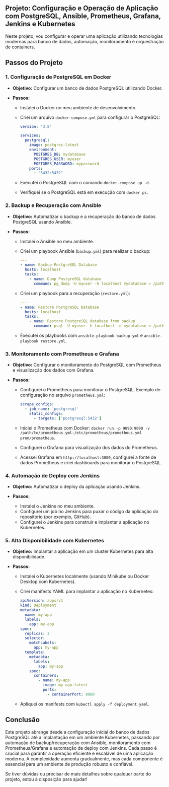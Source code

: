 ## Projeto: Configuração e Operação de Aplicação com PostgreSQL, Ansible, Prometheus, Grafana, Jenkins e Kubernetes

Neste projeto, vou configurar e operar uma aplicação utilizando tecnologias modernas para banco de dados, automação, monitoramento e orquestração de containers.

## Passos do Projeto

### 1. Configuração de PostgreSQL em Docker

- **Objetivo:** Configurar um banco de dados PostgreSQL utilizando Docker.

- **Passos:**
  - Instalei o Docker no meu ambiente de desenvolvimento.
  - Criei um arquivo `docker-compose.yml` para configurar o PostgreSQL:

    ```yaml
    version: '3.8'

    services:
      postgresql:
        image: postgres:latest
        environment:
          POSTGRES_DB: mydatabase
          POSTGRES_USER: myuser
          POSTGRES_PASSWORD: mypassword
        ports:
          - "5432:5432"
    ```

  - Executei o PostgreSQL com o comando `docker-compose up -d`.
  - Verifiquei se o PostgreSQL está em execução com `docker ps`.

### 2. Backup e Recuperação com Ansible

- **Objetivo:** Automatizar o backup e a recuperação do banco de dados PostgreSQL usando Ansible.

- **Passos:**
  - Instalei o Ansible no meu ambiente.
  - Criei um playbook Ansible (`backup.yml`) para realizar o backup:

    ```yaml
    ---
    - name: Backup PostgreSQL Database
      hosts: localhost
      tasks:
        - name: Dump PostgreSQL database
          command: pg_dump -U myuser -h localhost mydatabase > /path/to/backup.sql
    ```

  - Criei um playbook para a recuperação (`restore.yml`):

    ```yaml
    ---
    - name: Restore PostgreSQL Database
      hosts: localhost
      tasks:
        - name: Restore PostgreSQL database from backup
          command: psql -U myuser -h localhost -d mydatabase < /path/to/backup.sql
    ```

  - Executei os playbooks com `ansible-playbook backup.yml` e `ansible-playbook restore.yml`.

### 3. Monitoramento com Prometheus e Grafana

- **Objetivo:** Configurar o monitoramento do PostgreSQL com Prometheus e visualização dos dados com Grafana.

- **Passos:**
  - Configurei o Prometheus para monitorar o PostgreSQL. Exemplo de configuração no arquivo `prometheus.yml`:

    ```yaml
    scrape_configs:
      - job_name: 'postgresql'
        static_configs:
          - targets: ['postgresql:5432']
    ```

  - Iniciei o Prometheus com Docker: `docker run -p 9090:9090 -v /path/to/prometheus.yml:/etc/prometheus/prometheus.yml prom/prometheus`.
  - Configurei o Grafana para visualização dos dados do Prometheus.
  - Acessei Grafana em `http://localhost:3000`, configurei a fonte de dados Prometheus e criei dashboards para monitorar o PostgreSQL.

### 4. Automação de Deploy com Jenkins

- **Objetivo:** Automatizar o deploy da aplicação usando Jenkins.

- **Passos:**
  - Instalei o Jenkins no meu ambiente.
  - Configurei um job no Jenkins para puxar o código da aplicação do repositório (por exemplo, GitHub).
  - Configurei o Jenkins para construir e implantar a aplicação no Kubernetes.

### 5. Alta Disponibilidade com Kubernetes

- **Objetivo:** Implantar a aplicação em um cluster Kubernetes para alta disponibilidade.

- **Passos:**
  - Instalei o Kubernetes localmente (usando Minikube ou Docker Desktop com Kubernetes).
  - Criei manifests YAML para implantar a aplicação no Kubernetes:

    ```yaml
    apiVersion: apps/v1
    kind: Deployment
    metadata:
      name: my-app
      labels:
        app: my-app
    spec:
      replicas: 3
      selector:
        matchLabels:
          app: my-app
      template:
        metadata:
          labels:
            app: my-app
        spec:
          containers:
            - name: my-app
              image: my-app:latest
              ports:
                - containerPort: 8080
    ```

  - Apliquei os manifests com `kubectl apply -f deployment.yaml`.

## Conclusão

Este projeto abrange desde a configuração inicial do banco de dados PostgreSQL até a implantação em um ambiente Kubernetes, passando por automação de backup/recuperação com Ansible, monitoramento com Prometheus/Grafana e automação de deploy com Jenkins. Cada passo é crucial para garantir a operação eficiente e escalável de uma aplicação moderna. A complexidade aumenta gradualmente, mas cada componente é essencial para um ambiente de produção robusto e confiável.

Se tiver dúvidas ou precisar de mais detalhes sobre qualquer parte do projeto, estou à disposição para ajudar!
```
